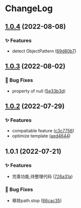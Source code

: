 # ChangeLog 

## [1.0.4](https://github.com/Maxpsc/babel-plugin-lazy-load/compare/v1.0.3...v1.0.4) (2022-08-08)


### ✨ Features

* detect ObjectPattern ([69d80b7](https://github.com/Maxpsc/babel-plugin-lazy-load/commit/69d80b736b33e191d4b59c9f94725070b356e5d5))



 

## [1.0.3](https://github.com/Maxpsc/babel-plugin-lazy-load/compare/v1.0.2...v1.0.3) (2022-08-02)


### 🐛 Bug Fixes

* property of null ([5e33b3d](https://github.com/Maxpsc/babel-plugin-lazy-load/commit/5e33b3d7abded8a25a6d07bf8f6da8dab1d236fd))



 

## [1.0.2](https://github.com/Maxpsc/babel-plugin-lazy-load/compare/v1.0.1...v1.0.2) (2022-07-29)


### ✨ Features

* compatiable feature ([c3c7756](https://github.com/Maxpsc/babel-plugin-lazy-load/commit/c3c775663296f1830c9c25fc485cfae99d00958c))
* optimize template ([aed4644](https://github.com/Maxpsc/babel-plugin-lazy-load/commit/aed4644d556037da19ae2ebefc9e7ca8c4c469a1))



 

## 1.0.1 (2022-07-21)


### ✨ Features

* 完善功能,待整理代码 ([726a31a](https://github.com/Maxpsc/babel-plugin-lazy-load/commit/726a31ae10bc2a5c956e33a37e495a37897bc866))


### 🐛 Bug Fixes

* 移除path.stop ([66cac35](https://github.com/Maxpsc/babel-plugin-lazy-load/commit/66cac352117274bd244dd07b3dcea8234e7360fd))